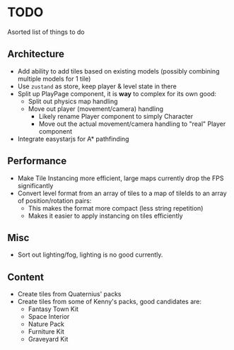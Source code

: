 # TODO

Asorted list of things to do

## Architecture

* Add ability to add tiles based on existing models (possibly combining multiple models for 1 tile)
* Use `zustand` as store, keep player & level state in there
* Split up PlayPage component, it is **way** to complex for its own good:
    * Split out physics map handling
    * Move out player (movement/camera) handling
        * Likely rename Player component to simply Character
        * Move out the actual movement/camera handling to "real" Player component
* Integrate easystarjs for A* pathfinding

## Performance

* Make Tile Instancing more efficient, large maps currently drop the FPS significantly
* Convert level format from an array of tiles to a map of tileIds to an array of position/rotation pairs:
    * This makes the format more compact (less string repetition)
    * Makes it easier to apply instancing on tiles efficiently

## Misc

* Sort out lighting/fog, lighting is no good currently.

## Content

* Create tiles from Quaternius' packs
* Create tiles from some of Kenny's packs, good candidates are:
    * Fantasy Town Kit
    * Space Interior
    * Nature Pack
    * Furniture Kit
    * Graveyard Kit
